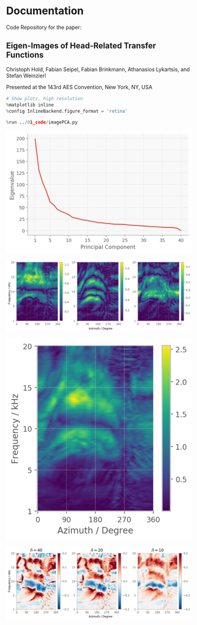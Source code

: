 
Documentation
========

Code Repository for the paper:

Eigen-Images of Head-Related Transfer Functions
------------------------------------------------------
Christoph Hold, Fabian Seipel, Fabian Brinkmann, Athanasios Lykartsis, and Stefan Weinzierl

Presented at the 143rd AES Convention, New York, NY, USA


```python
# Show plots, high resolution
%matplotlib inline
%config InlineBackend.figure_format = 'retina'
```


```python
%run ../01_code/imagePCA.py
```


![png](DOCU-HRTF_ML_files/DOCU-HRTF_ML_2_0.png)



![png](DOCU-HRTF_ML_files/DOCU-HRTF_ML_2_1.png)



![png](DOCU-HRTF_ML_files/DOCU-HRTF_ML_2_2.png)



![png](DOCU-HRTF_ML_files/DOCU-HRTF_ML_2_3.png)

